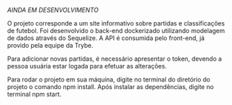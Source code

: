 *AINDA EM DESENVOLVIMENTO*

O projeto corresponde a um site informativo sobre partidas e classificações de futebol. Foi desenvolvido o back-end dockerizado utilizando modelagem de dados através do Sequelize. A API é consumida pelo front-end, já provido pela equipe da Trybe.

Para adicionar novas partidas, é necessário apresentar o token, devendo a pessoa usuária estar logada para efetuar as alterações.

Para rodar o projeto em sua máquina, digite no terminal do diretório do projeto o comando npm install. Após instalar as dependências, digite no terminal npm start.
